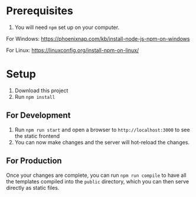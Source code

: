 # Prerequisites

1. You will need `npm` set up on your computer.

For Windows: https://phoenixnap.com/kb/install-node-js-npm-on-windows

For Linux: https://linuxconfig.org/install-npm-on-linux/

# Setup

1. Download this project
2. Run `npm install`


## For Development

1. Run `npm run start` and open a browser to `http://localhost:3000` to see the static frontend
2. You can now make changes and the server will hot-reload the changes.


## For Production

Once your changes are complete, you can run `npm run compile` to have all the templates compiled into the `public`
directory, which you can then serve directly as static files.
